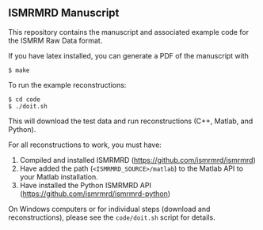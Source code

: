 ISMRMRD Manuscript
-------------------

This repository contains the manuscript and associated example code for the ISMRM Raw Data format.

If you have latex installed, you can generate a PDF of the manuscript with

    $ make

To run the example reconstructions:

    $ cd code
    $ ./doit.sh

This will download the test data and run reconstructions (C++, Matlab, and Python).

For all reconstructions to work, you must have:

1. Compiled and installed ISMRMRD (https://github.com/ismrmrd/ismrmrd)
2. Have added the path (``<ISMRMRD_SOURCE>/matlab``) to the Matlab API to your Matlab installation.
3. Have installed the Python ISMRMRD API (https://github.com/ismrmrd/ismrmrd-python)

On Windows computers or for individual steps (download and reconstructions), please see the ``code/doit.sh`` script for details.

